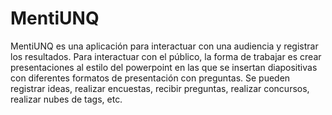 # MentiUNQ

MentiUNQ es una aplicación para interactuar con una audiencia y registrar los resultados. Para interactuar con el público, la forma de trabajar es crear presentaciones al estilo del powerpoint en las que se insertan diapositivas con diferentes formatos de presentación con preguntas. Se pueden registrar ideas, realizar encuestas, recibir preguntas, realizar concursos, realizar nubes de tags, etc.

